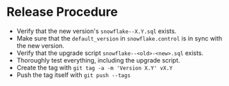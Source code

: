 # Release Procedure

* Verify that the new version's `snowflake--X.Y.sql` exists.
* Make sure that the `default_version` in `snowflake.control` is in sync with the new version.
* Verify that the upgrade script `snowflake--<old>-<new>.sql` exists.
* Thoroughly test everything, including the upgrade script.
* Create the tag with `git tag -a -m 'Version X.Y' vX.Y`
* Push the tag itself with `git push --tags`
